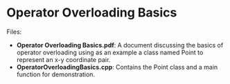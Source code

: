 # Operator Overloading Basics

Files:
- **Operator Overloading Basics.pdf**: A document discussing the basics of operator overloading using as an example a class named Point to represent an x-y coordinate pair.
- **OperatorOverloadingBasics.cpp**: Contains the Point class and a main function for demonstration.
